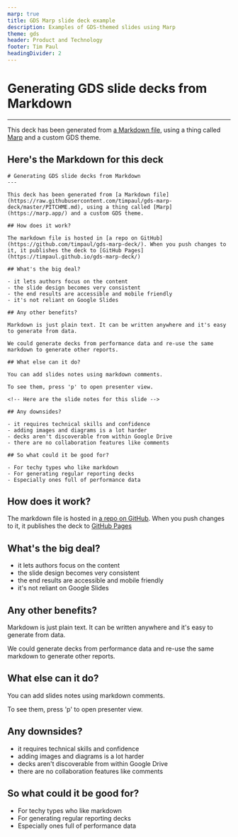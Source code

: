 ```yaml
---
marp: true
title: GDS Marp slide deck example
description: Examples of GDS-themed slides using Marp
theme: gds
header: Product and Technology
footer: Tim Paul
headingDivider: 2
---
```


<!-- _class: title -->
# Generating GDS slide decks from Markdown
---

This deck has been generated from [a Markdown file](https://raw.githubusercontent.com/timpaul/gds-marp-deck/master/PITCHME.md), using a thing called [Marp](https://marp.app/) and a custom GDS theme.

## Here's the Markdown for this deck

```
# Generating GDS slide decks from Markdown
---

This deck has been generated from [a Markdown file](https://raw.githubusercontent.com/timpaul/gds-marp-deck/master/PITCHME.md), using a thing called [Marp](https://marp.app/) and a custom GDS theme.

## How does it work?

The markdown file is hosted in [a repo on GitHub](https://github.com/timpaul/gds-marp-deck/). When you push changes to it, it publishes the deck to [GitHub Pages](https://timpaul.github.io/gds-marp-deck/)

## What's the big deal?

- it lets authors focus on the content
- the slide design becomes very consistent
- the end results are accessible and mobile friendly
- it's not reliant on Google Slides

## Any other benefits?

Markdown is just plain text. It can be written anywhere and it's easy to generate from data.

We could generate decks from performance data and re-use the same markdown to generate other reports.

## What else can it do?

You can add slides notes using markdown comments.

To see them, press 'p' to open presenter view.

<!-- Here are the slide notes for this slide -->

## Any downsides?

- it requires technical skills and confidence
- adding images and diagrams is a lot harder
- decks aren't discoverable from within Google Drive
- there are no collaboration features like comments

## So what could it be good for?

- For techy types who like markdown
- For generating regular reporting decks
- Especially ones full of performance data 
```

## How does it work?

The markdown file is hosted in [a repo on GitHub](https://github.com/timpaul/gds-marp-deck/). When you push changes to it, it publishes the deck to [GitHub Pages](https://timpaul.github.io/gds-marp-deck/)

## What's the big deal?

- it lets authors focus on the content
- the slide design becomes very consistent
- the end results are accessible and mobile friendly
- it's not reliant on Google Slides

## Any other benefits?

Markdown is just plain text. It can be written anywhere and it's easy to generate from data.

We could generate decks from performance data and re-use the same markdown to generate other reports.

## What else can it do?

You can add slides notes using markdown comments.

To see them, press 'p' to open presenter view.

<!-- Here are the slide notes for this slide -->

## Any downsides?

- it requires technical skills and confidence
- adding images and diagrams is a lot harder
- decks aren't discoverable from within Google Drive
- there are no collaboration features like comments

## So what could it be good for?

- For techy types who like markdown
- For generating regular reporting decks
- Especially ones full of performance data 




